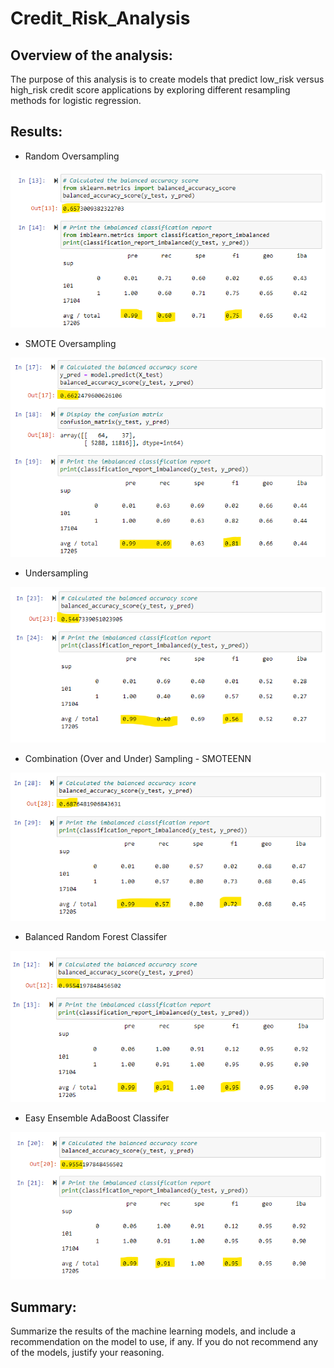 # Credit_Risk_Analysis

## Overview of the analysis: 
The purpose of this analysis is to create models that predict low_risk versus high_risk credit score applications by exploring different resampling methods for logistic regression.

## Results: 

 - Random Oversampling
 
![](images/Roversampling.png)

 - SMOTE Oversampling

![](images/SMOTEoversampling.png)

 - Undersampling

![](images/Undersampling.png)

 - Combination (Over and Under) Sampling - SMOTEENN

![](images/SMOTEENN.png)

 - Balanced Random Forest Classifer

![](images/brfc.png)

 - Easy Ensemble AdaBoost Classifer

![](images/ensemble.png)

## Summary: 

Summarize the results of the machine learning models, and include a recommendation on the model to use, if any. If you do not recommend any of the models, justify your reasoning.




